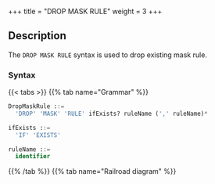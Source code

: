 +++
title = "DROP MASK RULE"
weight = 3
+++

## Description

The `DROP MASK RULE` syntax is used to drop existing mask rule.

### Syntax

{{< tabs >}}
{{% tab name="Grammar" %}}
```sql
DropMaskRule ::=
  'DROP' 'MASK' 'RULE' ifExists? ruleName (',' ruleName)*

ifExists ::=
  'IF' 'EXISTS'

ruleName ::=
  identifier
```
{{% /tab %}}
{{% tab name="Railroad diagram" %}}
<iframe frameborder="0" name="diagram" id="diagram" width="100%" height="100%"></iframe>
{{% /tab %}}
{{< /tabs >}}

### Supplement

- `ifExists` clause used for avoid `Mask rule not exists` error.

### Example

- Drop mask rule

```sql
DROP MASK RULE t_mask, t_mask_1;
```

- Drop mask rule with `ifExists` clause

```sql
DROP MASK RULE IF EXISTS t_mask, t_mask_1;
```

### Reserved words

`DROP`, `MASK`, `RULE`

### Related links

- [Reserved word](/en/user-manual/shardingsphere-proxy/distsql/syntax/reserved-word/)
